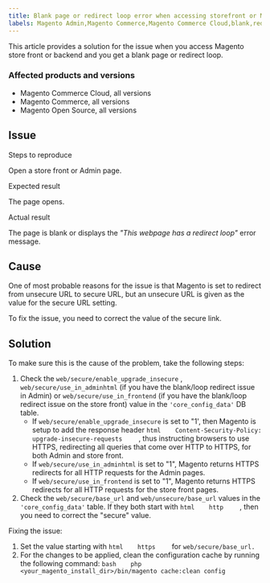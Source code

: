 ```yaml
---
title: Blank page or redirect loop error when accessing storefront or Magento Admin
labels: Magento Admin,Magento Commerce,Magento Commerce Cloud,blank,redirect,troubleshooting
---
```


This article provides a solution for the issue when you access Magento store front or backend and you get a blank page or redirect loop.

### Affected products and versions

* Magento Commerce Cloud, all versions
* Magento Commerce, all versions
* Magento Open Source, all versions

## Issue

 <span class="wysiwyg-underline">Steps to reproduce</span> 

Open a store front or Admin page.

 <span class="wysiwyg-underline">Expected result</span> 

The page opens.

 <span class="wysiwyg-underline">Actual result</span> 

The page is blank or displays the *"This webpage has a redirect loop"* error message.

## Cause

One of most probable reasons for the issue is that Magento is set to redirect from unsecure URL to secure URL, but an unsecure URL is given as the value for the secure URL setting.

To fix the issue, you need to correct the value of the secure link.

## Solution

To make sure this is the cause of the problem, take the following steps:

1. Check the `web/secure/enable_upgrade_insecure` , `web/secure/use_in_adminhtml` (if you have the blank/loop redirect issue in Admin) or `web/secure/use_in_frontend` (if you have the blank/loop redirect issue on the store front) value in the `'core_config_data'` DB table.
    * If `web/secure/enable_upgrade_insecure` is set to "1', then Magento is setup to add the response header    ```html    Content-Security-Policy: upgrade-insecure-requests    ```    , thus instructing browsers to use HTTPS, redirecting all queries that come over HTTP to HTTPS, for both Admin and store front.
    * If `web/secure/use_in_adminhtml` is set to "1", Magento returns HTTPS redirects for all HTTP requests for the Admin pages.
    * If `web/secure/use_in_frontend` is set to "1", Magento returns HTTPS redirects for all HTTP requests for the store front pages.
1. Check the `web/secure/base_url` and `web/unsecure/base_url` values in the `'core_config_data'` table. If they both start with    ```html    http    ```    , then you need to correct the "secure" value.

Fixing the issue:

1. Set the value starting with    ```html    https    ```    for `web/secure/base_url.` 
1. For the changes to be applied, clean the configuration cache by running the following command:    ```bash    php <your_magento_install_dir>/bin/magento cache:clean config    ```    

 